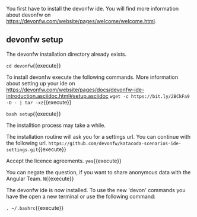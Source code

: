 You first have to install the devonfw ide. You will find more information about devonfw on https://devonfw.com/website/pages/welcome/welcome.html.

## devonfw setup

The devonfw installation directory already exists.

`cd devonfw`{{execute}}


To install devonfw execute the following commands. More information about setting up your ide on https://devonfw.com/website/pages/docs/devonfw-ide-introduction.asciidoc.html#setup.asciidoc
`wget -c https://bit.ly/2BCkFa9 -O - | tar -xz`{{execute}}

`bash setup`{{execute}}


The installtion process may take a while.

The installation routine will ask you for a settings url. You can continue with the following url.
`https://github.com/devonfw/katacoda-scenarios-ide-settings.git`{{execute}}

Accept the licence agreements.
`yes`{{execute}}

You can negate the question, if you want to share anonymous data with the Angular Team.
`N`{{execute}}

The devonfw ide is now installed. To use the new 'devon' commands you have the open a new terminal or use the following command:

`. ~/.bashrc`{{execute}}

